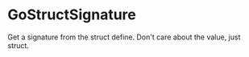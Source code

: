# GoStructSignature
Get a signature from the struct define. Don't care about the value, just struct.
